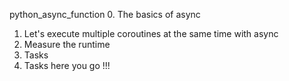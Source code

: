 python_async_function
0. The basics of async
1. Let's execute multiple coroutines at the same time with async
2. Measure the runtime
3. Tasks
4. Tasks
here you go !!!
